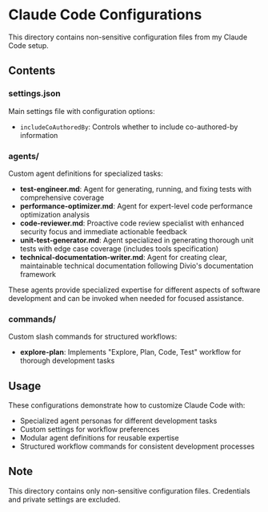 # Claude Code Configurations

This directory contains non-sensitive configuration files from my Claude Code setup.

## Contents

### settings.json
Main settings file with configuration options:
- `includeCoAuthoredBy`: Controls whether to include co-authored-by information

### agents/
Custom agent definitions for specialized tasks:

- **test-engineer.md**: Agent for generating, running, and fixing tests with comprehensive coverage
- **performance-optimizer.md**: Agent for expert-level code performance optimization analysis  
- **code-reviewer.md**: Proactive code review specialist with enhanced security focus and immediate actionable feedback
- **unit-test-generator.md**: Agent specialized in generating thorough unit tests with edge case coverage (includes tools specification)
- **technical-documentation-writer.md**: Agent for creating clear, maintainable technical documentation following Divio's documentation framework

These agents provide specialized expertise for different aspects of software development and can be invoked when needed for focused assistance.

### commands/
Custom slash commands for structured workflows:

- **explore-plan**: Implements "Explore, Plan, Code, Test" workflow for thorough development tasks

## Usage

These configurations demonstrate how to customize Claude Code with:
- Specialized agent personas for different development tasks
- Custom settings for workflow preferences
- Modular agent definitions for reusable expertise
- Structured workflow commands for consistent development processes

## Note

This directory contains only non-sensitive configuration files. Credentials and private settings are excluded.